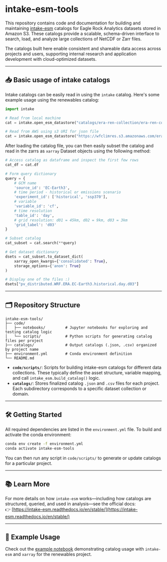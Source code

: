 # intake-esm-tools

This repository contains code and documentation for building and maintaining [intake-esm](https://intake-esm.readthedocs.io/en/stable/) catalogs for Eagle Rock Analytics datasets stored in Amazon S3. These catalogs provide a scalable, schema-driven interface to search, load, and analyze large collections of NetCDF or Zarr files.

The catalogs built here enable consistent and shareable data access across projects and users, supporting internal research and application development with cloud-optimized datasets.


--- 

## 📥 Basic usage of intake catalogs 
Intake catalogs can be easily read in using the `intake` catalog. Here's some example usage using the renewables catalog: 
```python
import intake

# Read from local machine
cat = intake.open_esm_datastore("catalogs/era-ren-collection/era-ren-collection.json")

# Read from AWS using s3 URI for json file 
cat = intake.open_esm_datastore("https://wfclimres.s3.amazonaws.com/era/era-ren-collection.json")
```

After loading the catalog file, you can then easily subset the catalog and read in the zarrs as `xarray` Dataset objects using the following method: 

```python
# Access catalog as dataframe and inspect the first few rows
cat_df = cat.df

# Form query dictionary
query = {
    # GCM name
    'source_id': 'EC-Earth3',
    # time period - historical or emissions scenario
    'experiment_id': ['historical', 'ssp370'],
    # variable
    'variable_id': 'cf',
    # time resolution 
    'table_id': 'day',
    # grid resolution: d01 = 45km, d02 = 9km, d03 = 3km
    'grid_label': 'd03'
}

# Subset catalog 
cat_subset = cat.search(**query)

# Get dataset dictionary 
dsets = cat_subset.to_dataset_dict(
    xarray_open_kwargs={'consolidated': True},
    storage_options={'anon': True}
)

# Display one of the files :) 
dsets["pv_distributed.WRF.ERA.EC-Earth3.historical.day.d03"]
```

---

## 🗂️ Repository Structure

```
intake-esm-tools/
├── code/
│   ├── notebooks/         # Jupyter notebooks for exploring and testing catalog logic
│   └── scripts/           # Python scripts for generating catalog files per project
├── catalogs/              # Output catalogs (.json, .csv) organized by project name
├── environment.yml        # Conda environment definition
└── README.md
```

- **`code/scripts/`**: Scripts for building intake-esm catalogs for different data collections. These typically define the asset structure, variable mapping, and call `intake_esm.build_catalog()` logic.
- **`catalogs/`**: Stores finalized catalog `.json` and `.csv` files for each project. Each subdirectory corresponds to a specific dataset collection or domain.

---

## 🛠️ Getting Started

All required dependencies are listed in the `environment.yml` file. To build and activate the conda environment:

```bash
conda env create -f environment.yml
conda activate intake-esm-tools
```

You can then run any script in `code/scripts/` to generate or update catalogs for a particular project.

---

## 📚 Learn More

For more details on how `intake-esm` works—including how catalogs are structured, queried, and used in analysis—see the official docs:  
👉 [https://intake-esm.readthedocs.io/en/stable/](https://intake-esm.readthedocs.io/en/stable/)

---

## 🔧 Example Usage

Check out the [example notebook](https://github.com/Eagle-Rock-Analytics/intake-esm-tools/blob/main/code/notebooks/build_catalog_guide.ipynb) demonstrating catalog usage with `intake-esm` and `xarray` for the renewables project.
